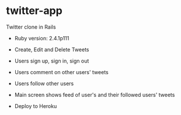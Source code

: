 # twitter-app
Twitter clone in Rails

* Ruby version: 2.4.1p111

* Create, Edit and Delete Tweets

* Users sign up, sign in, sign out

* Users comment on other users' tweets

* Users follow other users

* Main screen shows feed of user's and their followed users' tweets

* Deploy to Heroku



